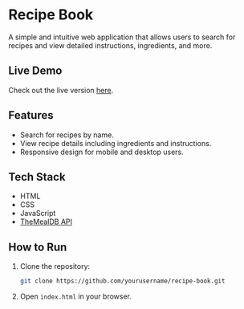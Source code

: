 

# Recipe Book

A simple and intuitive web application that allows users to search for recipes and view detailed instructions, ingredients, and more.

## Live Demo

Check out the live version [here](https://sonamkumari29.github.io/recipe-book/).

## Features

- Search for recipes by name.
- View recipe details including ingredients and instructions.
- Responsive design for mobile and desktop users.

## Tech Stack

- HTML
- CSS
- JavaScript
- [TheMealDB API](https://www.themealdb.com/)

## How to Run

1. Clone the repository:
   ```bash
   git clone https://github.com/yourusername/recipe-book.git
   ```
2. Open `index.html` in your browser.

